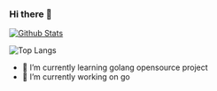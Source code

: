 ### Hi there 👋

[![Github Stats](https://github-readme-stats.vercel.app/api?username=ChenHaoHu&show_icons=true)](https://github.com/ChenHaoHu)



![Top Langs](https://github-readme-stats.vercel.app/api/top-langs/?username=ChenHaoHu&hide=TeX&layout=compact)
<!--events start -->


- 🌱 I’m currently learning golang opensource project
- 🔭 I’m currently working on go
  
<!--
  - 🔭 I’m currently working on go
 - 👯 I’m looking to collaborate on ...
     - 🤔 I’m looking for help with ...
- 💬 Ask me about ...
- 📫 How to reach me: ...
- 😄 Pronouns: ...
- ⚡ Fun fact: ...
-->



